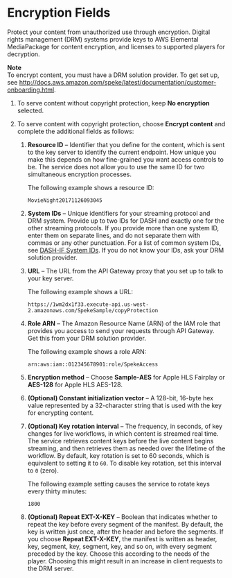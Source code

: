# Encryption Fields<a name="endpoints-hls-encryption"></a>

Protect your content from unauthorized use through encryption\. Digital rights management \(DRM\) systems provide keys to AWS Elemental MediaPackage for content encryption, and licenses to supported players for decryption\.

**Note**  
To encrypt content, you must have a DRM solution provider\. To get set up, see [http://docs\.aws\.amazon\.com/speke/latest/documentation/customer\-onboarding\.html](http://docs.aws.amazon.com/speke/latest/documentation/customer-onboarding.html)\.

1. To serve content without copyright protection, keep **No encryption** selected\.

1. To serve content with copyright protection, choose **Encrypt content** and complete the additional fields as follows:

   1. **Resource ID** – Identifier that you define for the content, which is sent to the key server to identify the current endpoint\. How unique you make this depends on how fine\-grained you want access controls to be\. The service does not allow you to use the same ID for two simultaneous encryption processes\. 

      The following example shows a resource ID:

      ```
      MovieNight20171126093045
      ```

   1. **System IDs** – Unique identifiers for your streaming protocol and DRM system\. Provide up to two IDs for DASH and exactly one for the other streaming protocols\. If you provide more than one system ID, enter them on separate lines, and do not separate them with commas or any other punctuation\. For a list of common system IDs, see [DASH\-IF System IDs](http://www.dashif.org/identifiers/protection/)\. If you do not know your IDs, ask your DRM solution provider\.

   1. **URL** – The URL from the API Gateway proxy that you set up to talk to your key server\. 

      The following example shows a URL: 

      ```
      https://1wm2dx1f33.execute-api.us-west-2.amazonaws.com/SpekeSample/copyProtection
      ```

   1. **Role ARN** – The Amazon Resource Name \(ARN\) of the IAM role that provides you access to send your requests through API Gateway\. Get this from your DRM solution provider\.

      The following example shows a role ARN: 

      ```
      arn:aws:iam::012345678901:role/SpekeAccess
      ```

   1. **Encryption method** – Choose **Sample\-AES** for Apple HLS Fairplay or **AES\-128** for Apple HLS AES\-128\. 

   1. **\(Optional\) Constant initialization vector** – A 128\-bit, 16\-byte hex value represented by a 32\-character string that is used with the key for encrypting content\.

   1. **\(Optional\) Key rotation interval** – The frequency, in seconds, of key changes for live workflows, in which content is streamed real time\. The service retrieves content keys before the live content begins streaming, and then retrieves them as needed over the lifetime of the workflow\. By default, key rotation is set to 60 seconds, which is equivalent to setting it to `60`\. To disable key rotation, set this interval to `0` \(zero\)\. 

      The following example setting causes the service to rotate keys every thirty minutes:

      ```
      1800
      ```

   1. **\(Optional\) Repeat EXT\-X\-KEY** – Boolean that indicates whether to repeat the key before every segment of the manifest\. By default, the key is written just once, after the header and before the segments\. If you choose **Repeat EXT\-X\-KEY**, the manifest is written as header, key, segment, key, segment, key, and so on, with every segment preceded by the key\. Choose this according to the needs of the player\. Choosing this might result in an increase in client requests to the DRM server\.